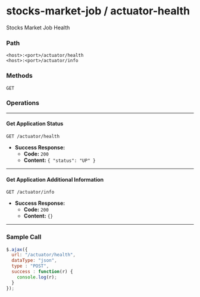 # stocks-market-job / actuator-health

Stocks Market Job Health

### Path

```
<host>:<port>/actuator/health
<host>:<port>/actuator/info
```

### Methods

  `GET`
  
### Operations

---

#### Get Application Status

```  
GET /actuator/health
```

* **Success Response:**
  * **Code:** `200`
  * **Content:** `{ "status": "UP" }`


---
#### Get Application Additional Information

```
GET /actuator/info
```
  
* **Success Response:**
  * **Code:** `200`
  * **Content:** `{}`


---
### Sample Call
 
```javascript
$.ajax({
  url: "/actuator/health",
  dataType: "json",
  type : "POST",
  success : function(r) {
    console.log(r);
  }
});
```
